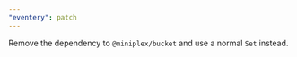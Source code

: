 ```yaml
---
"eventery": patch
---
```


Remove the dependency to `@miniplex/bucket` and use a normal `Set` instead.
